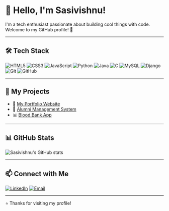 # 👋 Hello, I'm Sasivishnu!

I'm a tech enthusiast passionate about building cool things with code.  
Welcome to my GitHub profile! 🚀

---

## 🛠️ Tech Stack

![HTML5](https://img.shields.io/badge/-HTML5-E34F26?logo=html5&logoColor=white)
![CSS3](https://img.shields.io/badge/-CSS3-1572B6?logo=css3&logoColor=white)
![JavaScript](https://img.shields.io/badge/-JavaScript-F7DF1E?logo=javascript&logoColor=black)
![Python](https://img.shields.io/badge/-Python-3776AB?logo=python&logoColor=white)
![Java](https://img.shields.io/badge/-Java-007396?logo=java&logoColor=white)
![C](https://img.shields.io/badge/-C-A8B9CC?logo=c&logoColor=white)
![MySQL](https://img.shields.io/badge/-MySQL-4479A1?logo=mysql&logoColor=white)
![Django](https://img.shields.io/badge/-Django-092E20?logo=django&logoColor=white)
![Git](https://img.shields.io/badge/-Git-F05032?logo=git&logoColor=white)
![GitHub](https://img.shields.io/badge/-GitHub-181717?logo=github&logoColor=white)

---

## 📂 My Projects

- 🎯 [My Portfolio Website](https://sasivishnu12345.github.io/portfolio)
- 🧠 [Alumni Management System](https://github.com/Sasivishnu12345/Alumni-Management-System)
- 📊 [Blood Bank App](https://github.com/Sasivishnu12345/Blood-Bank-Web-Application)

---

## 📊 GitHub Stats

![Sasivishnu's GitHub stats](https://github-readme-stats.vercel.app/api?username=Sasivishnu12345&show_icons=true&theme=radical)

---

## 📫 Connect with Me

[![LinkedIn](https://img.shields.io/badge/-LinkedIn-blue?logo=linkedin&logoColor=white)](https://www.linkedin.com/in/sasivishnu-s-624034294/)
[![Email](https://img.shields.io/badge/-sasivishnu19@gmail.com-D14836?logo=gmail&logoColor=white)](mailto:sasivishnu19@gmail.com)

---

⭐️ Thanks for visiting my profile!
